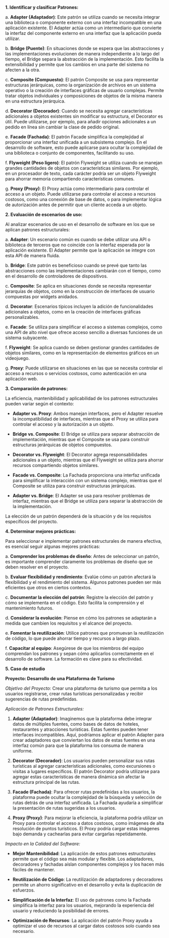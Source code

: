 **1. Identificar y clasificar Patrones:**

a. **Adapter (Adaptador)**: Este patrón se utiliza cuando se necesita integrar una biblioteca o componente externo con una interfaz incompatible en una aplicación existente. El Adapter actúa como un intermediario que convierte la interfaz del componente externo en una interfaz que la aplicación pueda utilizar.

b. **Bridge (Puente)**: En situaciones donde se espera que las abstracciones y las implementaciones evolucionen de manera independiente a lo largo del tiempo, el Bridge separa la abstracción de la implementación. Esto facilita la extensibilidad y permite que los cambios en una parte del sistema no afecten a la otra.

c. **Composite (Compuesto)**: El patrón Composite se usa para representar estructuras jerárquicas, como la organización de archivos en un sistema operativo o la creación de interfaces gráficas de usuario complejas. Permite tratar objetos individuales y composiciones de objetos de la misma manera en una estructura jerárquica.

d. **Decorator (Decorador)**: Cuando se necesita agregar características adicionales a objetos existentes sin modificar su estructura, el Decorator es útil. Puede utilizarse, por ejemplo, para añadir opciones adicionales a un pedido en línea sin cambiar la clase de pedido original.

e. **Facade (Fachada)**: El patrón Facade simplifica la complejidad al proporcionar una interfaz unificada a un subsistema complejo. En el desarrollo de software, esto puede aplicarse para ocultar la complejidad de una biblioteca o conjunto de componentes, facilitando su uso.

f. **Flyweight (Peso ligero)**: El patrón Flyweight se utiliza cuando se manejan grandes cantidades de objetos con características similares. Por ejemplo, en un procesador de texto, cada carácter podría ser un objeto Flyweight para ahorrar memoria compartiendo características comunes.

g. **Proxy (Proxy)**: El Proxy actúa como intermediario para controlar el acceso a un objeto. Puede utilizarse para controlar el acceso a recursos costosos, como una conexión de base de datos, o para implementar lógica de autorización antes de permitir que un cliente acceda a un objeto.

**2. Evaluación de escenarios de uso:**

Al analizar escenarios de uso en el desarrollo de software en los que se aplican patrones estructurales:

a. **Adapter**: Un escenario común es cuando se debe utilizar una API o biblioteca de terceros que no coincide con la interfaz esperada por la aplicación existente. El Adapter permite que la aplicación se integre con esta API de manera fluida.

b. **Bridge**: Este patrón es beneficioso cuando se prevé que tanto las abstracciones como las implementaciones cambiarán con el tiempo, como en el desarrollo de controladores de dispositivos.

c. **Composite**: Se aplica en situaciones donde se necesita representar jerarquías de objetos, como en la construcción de interfaces de usuario compuestas por widgets anidados.

d. **Decorator**: Escenarios típicos incluyen la adición de funcionalidades adicionales a objetos, como en la creación de interfaces gráficas personalizables.

e. **Facade**: Se utiliza para simplificar el acceso a sistemas complejos, como una API de alto nivel que ofrece acceso sencillo a diversas funciones de un sistema subyacente.

f. **Flyweight**: Se aplica cuando se deben gestionar grandes cantidades de objetos similares, como en la representación de elementos gráficos en un videojuego.

g. **Proxy**: Puede utilizarse en situaciones en las que se necesita controlar el acceso a recursos o servicios costosos, como autenticación en una aplicación web.

**3. Comparación de patrones:**

La eficiencia, mantenibilidad y aplicabilidad de los patrones estructurales pueden variar según el contexto:

- **Adapter vs. Proxy**: Ambos manejan interfaces, pero el Adapter resuelve la incompatibilidad de interfaces, mientras que el Proxy se utiliza para controlar el acceso y la autorización a un objeto.

- **Bridge vs. Composite**: El Bridge se utiliza para separar abstracción de implementación, mientras que el Composite se usa para construir estructuras jerárquicas de objetos compuestos.

- **Decorator vs. Flyweight**: El Decorator agrega responsabilidades adicionales a un objeto, mientras que el Flyweight se utiliza para ahorrar recursos compartiendo objetos similares.

- **Facade vs. Composite**: La Fachada proporciona una interfaz unificada para simplificar la interacción con un sistema complejo, mientras que el Composite se utiliza para construir estructuras jerárquicas.

- **Adapter vs. Bridge**: El Adapter se usa para resolver problemas de interfaz, mientras que el Bridge se utiliza para separar la abstracción de la implementación.

La elección de un patrón dependerá de la situación y de los requisitos específicos del proyecto.

**4. Determinar mejores prácticas:**

Para seleccionar e implementar patrones estructurales de manera efectiva, es esencial seguir algunas mejores prácticas:

a. **Comprender los problemas de diseño**: Antes de seleccionar un patrón, es importante comprender claramente los problemas de diseño que se deben resolver en el proyecto.

b. **Evaluar flexibilidad y rendimiento**: Evalúe cómo un patrón afectará la flexibilidad y el rendimiento del sistema. Algunos patrones pueden ser más eficientes que otros en ciertos contextos.

c. **Documentar la elección del patrón**: Registre la elección del patrón y cómo se implementa en el código. Esto facilita la comprensión y el mantenimiento futuros.

d. **Considerar la evolución**: Piense en cómo los patrones se adaptarán a medida que cambien los requisitos y el alcance del proyecto.

e. **Fomentar la reutilización**: Utilice patrones que promuevan la reutilización de código, lo que puede ahorrar tiempo y recursos a largo plazo.

f. **Capacitar al equipo**: Asegúrese de que los miembros del equipo comprendan los patrones y sepan cómo aplicarlos correctamente en el desarrollo de software. La formación es clave para su efectividad.

**5. Caso de estudio**

**Proyecto: Desarrollo de una Plataforma de Turismo**

*Objetivo del Proyecto:* Crear una plataforma de turismo que permita a los usuarios registrarse, crear rutas turísticas personalizadas y recibir sugerencias de rutas predefinidas.

*Aplicación de Patrones Estructurales:*

1. **Adapter (Adaptador)**: Imaginemos que la plataforma debe integrar datos de múltiples fuentes, como bases de datos de hoteles, restaurantes y atracciones turísticas. Estas fuentes pueden tener interfaces incompatibles. Aquí, podríamos aplicar el patrón Adapter para crear adaptadores que conviertan los datos de estas fuentes en una interfaz común para que la plataforma los consuma de manera uniforme.

2. **Decorator (Decorador)**: Los usuarios pueden personalizar sus rutas turísticas al agregar características adicionales, como excursiones o visitas a lugares específicos. El patrón Decorator podría utilizarse para agregar estas características de manera dinámica sin afectar la estructura principal de las rutas.

3. **Facade (Fachada)**: Para ofrecer rutas predefinidas a los usuarios, la plataforma puede ocultar la complejidad de la búsqueda y selección de rutas detrás de una interfaz unificada. La Fachada ayudaría a simplificar la presentación de rutas sugeridas a los usuarios.

4. **Proxy (Proxy)**: Para mejorar la eficiencia, la plataforma podría utilizar un Proxy para controlar el acceso a datos costosos, como imágenes de alta resolución de puntos turísticos. El Proxy podría cargar estas imágenes bajo demanda y cachearlas para evitar cargarlas repetidamente.

*Impacto en la Calidad del Software:*

- **Mejor Mantenibilidad**: La aplicación de estos patrones estructurales permite que el código sea más modular y flexible. Los adaptadores, decoradores y fachadas aíslan componentes complejos y los hacen más fáciles de mantener.

- **Reutilización de Código**: La reutilización de adaptadores y decoradores permite un ahorro significativo en el desarrollo y evita la duplicación de esfuerzos.

- **Simplificación de la Interfaz**: El uso de patrones como la Fachada simplifica la interfaz para los usuarios, mejorando la experiencia del usuario y reduciendo la posibilidad de errores.

- **Optimización de Recursos**: La aplicación del patrón Proxy ayuda a optimizar el uso de recursos al cargar datos costosos solo cuando sea necesario.
